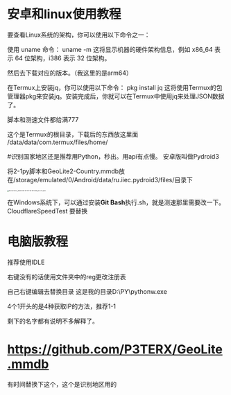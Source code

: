 # 安卓和linux使用教程

要查看Linux系统的架构，你可以使用以下命令之一：

使用 uname 命令：
uname -m
这将显示机器的硬件架构信息，例如 x86_64 表示 64 位架构，i386 表示 32 位架构。

然后去下载对应的版本。（我这里的是arm64）

[github]: https://github.com/XIU2/CloudflareSpeedTest

在Termux上安装jq，你可以使用以下命令：
pkg install jq
这将使用Termux的包管理器pkg来安装jq。安装完成后，你就可以在Termux中使用jq来处理JSON数据了。

脚本和测速文件都给满777

这个是Termux的根目录，下载后的东西放这里面
/data/data/com.termux/files/home/



#识别国家地区还是推荐用Python，秒出。用api有点慢。
安卓版叫做Pydroid3

[链接]: https://blog.qaiu.top/archives/pydroid3v70


将2-1py脚本和GeoLite2-Country.mmdb放在/storage/emulated/0/Android/data/ru.iiec.pydroid3/files/目录下



<img src="C:\Users\Administrator\Downloads/Screenshot_2024-04-01-01-12-30-254_bin.mt.plus.jpg" alt="Screenshot_2024-04-01-01-12-30-254_bin.mt.plus" style="zoom:25%;" />

在Windows系统下，可以通过安装**Git Bash**执行.sh，就是测速那里需要改一下。CloudflareSpeedTest 要替换



# 电脑版教程

推荐使用IDLE

右键没有的话使用文件夹中的reg更改注册表

自己右键编辑去替换目录   这是我的目录D:\\PY\\pythonw.exe

4个1开头的是4种获取IP的方法，推荐1-1

剩下的名字都有说明不多解释了。

# https://github.com/P3TERX/GeoLite.mmdb

有时间替换下这个，这个是识别地区用的

